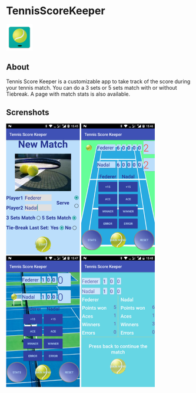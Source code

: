 # TennisScoreKeeper

![](./app/src/main/res/mipmap-hdpi/ic_launcher.png)

## About
Tennis Score Keeper is a customizable app to take track of the score during your tennis match. 
You can do a 3 sets or 5 sets match with or without Tiebreak. A page with match stats is also available.

## Screnshots
<img src="./Screenshots/tennis_score_keeper_1.png" alt="Drawing" width="200px"/> <img src="./Screenshots/tennis_score_keeper_2.png" alt="Drawing" width="200px"/> <img src="./Screenshots/tennis_score_keeper_3.png" alt="Drawing" width="200px"/> <img src="./Screenshots/tennis_score_keeper_4.png" alt="Drawing" width="200px"/>

